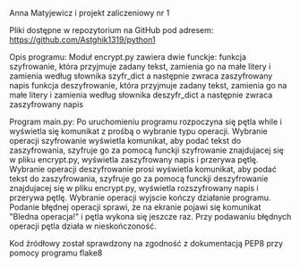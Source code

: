 Anna Matyjewicz i projekt zaliczeniowy nr 1

Pliki dostępne w repozytorium na GitHub pod adresem: https://github.com/Astghik1319/python1

Opis programu:
Moduł encrypt.py zawiera dwie funckje:
funkcja szyfrowanie, która przyjmuje zadany tekst, zamienia go na małe litery i zamienia według słownika szyfr_dict a następnie zwraca zaszyfrowany napis
funkcja deszyfrowanie, która przyjmuje zadany tekst, zamienia go na małe litery i zamienia według słownika deszyfr_dict a następnie zwraca zaszyfrowany napis

Program main.py:
Po uruchomieniu programu rozpoczyna się pętla while i wyświetla się komunikat z prośbą o wybranie typu operacji.
Wybranie operacji szyfrowanie wyświetla komunikat, aby podać tekst do zaszyfrowania, szyfruje go za pomocą funckji szyfrowanie znajdujacej się w pliku encrypt.py, wyświetla zaszyfrowany napis i przerywa pętlę.
Wybranie operacji deszyfrowanie prosi wyświetla komunikat, aby podać tekst do zaszyfrowania, szyfruje go za pomocą funckji deszyfrowanie znajdujacej się w pliku encrypt.py, wyświetla rozszyfrowany napis i przerywa pętlę.
Wybranie operacji wyjscie kończy działanie programu.
Podanie błędnej operacji sprawi, że na ekranie pojawi się komunikat "Bledna operacja!" i pętla wykona się jeszcze raz. Przy podawaniu błędnych operacji pętla działa w nieskończoność. 

Kod źródłowy został sprawdzony na zgodność z dokumentacją PEP8 przy pomocy programu flake8